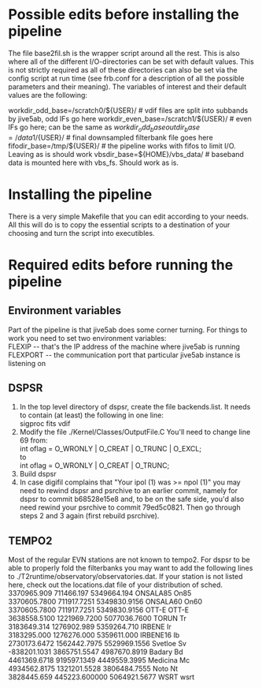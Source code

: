 # Possible edits before installing the pipeline
The file base2fil.sh is the wrapper script around all the rest. This is also where all of the
different I/O-directories can be set with default values. This is not strictly required as
all of these directories can also be set via the config script at run time (see frb.conf for a
description of all the possible parameters and their meaning). The variables of interest and their
default values are the following:  

workdir_odd_base=/scratch0/${USER}/   # vdif files are split into subbands by jive5ab, odd IFs go here  
workdir_even_base=/scratch1/${USER}/  # even IFs go here; can be the same as $workdir_odd_base  
outdir_base=/data1/${USER}/           # final downsampled filterbank file goes here  
fifodir_base=/tmp/${USER}/            # the pipeline works with fifos to limit I/O. Leaving as is should work  
vbsdir_base=${HOME}/vbs_data/         # baseband data is mounted here with vbs_fs. Should work as is.  


# Installing the pipeline
There is a very simple Makefile that you can edit according to your needs.
All this will do is to copy the essential scripts to a destination of your choosing and turn the
script into executibles. 

# Required edits before running the pipeline

## Environment variables
Part of the pipeline is that jive5ab does some corner turning. For things to work you need to
set two environment variables:  
FLEXIP -- that's the IP address of the machine where jive5ab is running  
FLEXPORT -- the communication port that particular jive5ab instance is listening on  

## DSPSR
1. In the top level directory of dspsr, create the file backends.list. It needs to contain
(at least) the following in one line:  
sigproc fits vdif
2. Modify the file ./Kernel/Classes/OutputFile.C  You'll need to change line 69 from:  
int oflag = O_WRONLY | O_CREAT | O_TRUNC | O_EXCL;  
to  
int oflag = O_WRONLY | O_CREAT | O_TRUNC;
3. Build dspsr
4. In case digifil complains that "Your ipol (1) was >= npol (1)" you may need to rewind dspsr and psrchive to
an earlier commit, namely for dspsr to commit b68528e15e8 and, to be on the safe side, you'd also need rewind
your psrchive to commit 79ed5c0821. Then go through steps 2 and 3 again (first rebuild psrchive).

## TEMPO2
Most of the regular EVN stations are not known to tempo2. For dspsr to be able to properly fold
the filterbanks you may want to add the following lines to ./T2runtime/observatory/observatories.dat. If
your station is not listed here, check out the locations.dat file of your distribution of sched.  
 3370965.909    711466.197      5349664.194      ONSALA85            On85  
 3370605.7800   711917.7251     5349830.9156     ONSALA60            On60  
 3370605.7800   711917.7251     5349830.9156     OTT-E               OTT-E  
 3638558.5100   1221969.7200    5077036.7600     TORUN               Tr  
 3183649.314    1276902.989     5359264.710      IRBENE              Ir  
 3183295.000    1276276.000     5359611.000      IRBENE16            Ib  
 2730173.6472   1562442.7975    5529969.1556     Svetloe             Sv  
 -838201.1031   3865751.5547    4987670.8919     Badary              Bd  
 4461369.6718   919597.1349     4449559.3995     Medicina            Mc  
 4934562.8175   1321201.5528    3806484.7555     Noto                Nt  
 3828445.659    445223.600000   5064921.5677     WSRT                wsrt  
